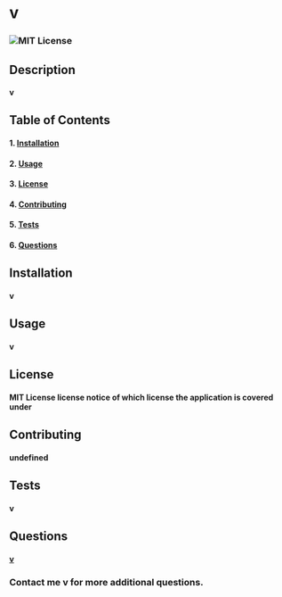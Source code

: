 # v
### ![MIT License](https://img.shields.io/static/v1?label=License&message=MIT&color=yellow)
## Description
#### v
## Table of Contents
#### 1. [Installation](##Installation)
#### 2. [Usage](##Usage)
#### 3. [License](##License)
#### 4. [Contributing](##Constributing)
#### 5. [Tests](##Tests)
#### 6. [Questions](##Questions)
## Installation
#### v
## Usage
#### v
## License
#### MIT License license notice of which license the application is covered under
## Contributing
#### undefined
## Tests
#### v
## Questions
#### [v](v)
### Contact me v for more additional questions.